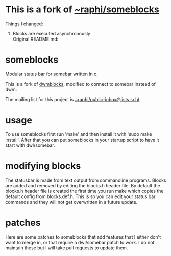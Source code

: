 # This is a fork of [~raphi/someblocks](https://git.sr.ht/~raphi/someblocks)  
Things I changed:
1. Blocks are executed asynchronously  
Original README.md:  

# someblocks
Modular status bar for [somebar](https://git.sr.ht/~raphi/somebar) written in c.

This is a fork of [dwmblocks](https://github.com/torrinfail/dwmblocks), modified
to connect to somebar instead of dwm.

The mailing list for this project is
[~raphi/public-inbox@lists.sr.ht](mailto:~raphi/public-inbox@lists.sr.ht).
# usage
To use someblocks first run 'make' and then install it with 'sudo make install'.
After that you can put someblocks in your startup script to have it start with dwl/somebar.
# modifying blocks
The statusbar is made from text output from commandline programs.
Blocks are added and removed by editing the blocks.h header file.
By default the blocks.h header file is created the first time you run make which copies the default config from blocks.def.h.
This is so you can edit your status bar commands and they will not get overwritten in a future update.
# patches
Here are some patches to someblocks that add features that I either don't want to merge in, or that require a dwl/somebar patch to work.
I do not maintain these but I will take pull requests to update them.

